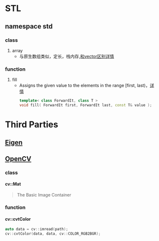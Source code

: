 # STL
## namespace std
### class
1. array
    - 与原生数组类似，定长，栈内存,[和vector区别详情](https://blog.csdn.net/BTChioa/article/details/134960503)

### function
1. fill
    - Assigns the given value to the elements in the range [first, last)，[详情](https://en.cppreference.com/w/cpp/algorithm/fill)
        ```C++
        template< class ForwardIt, class T >
        void fill( ForwardIt first, ForwardIt last, const T& value );
        ```



# Third Parties
## [Eigen](http://eigen.tuxfamily.org/dox/index.html)
## [OpenCV](https://docs.opencv.org/3.4/index.html)
### class
#### cv::Mat
> The Basic Image Container

### function
#### cv::cvtColor
```C++
auto data = cv::imread(path);
cv::cvtColor(data, data, cv::COLOR_RGB2BGR);
```
